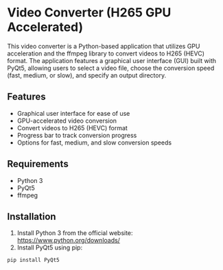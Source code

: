# Video Converter (H265 GPU Accelerated)

This video converter is a Python-based application that utilizes GPU acceleration and the ffmpeg library to convert videos to H265 (HEVC) format. The application features a graphical user interface (GUI) built with PyQt5, allowing users to select a video file, choose the conversion speed (fast, medium, or slow), and specify an output directory.

## Features

- Graphical user interface for ease of use
- GPU-accelerated video conversion
- Convert videos to H265 (HEVC) format
- Progress bar to track conversion progress
- Options for fast, medium, and slow conversion speeds

## Requirements

- Python 3
- PyQt5
- ffmpeg

## Installation

1. Install Python 3 from the official website: https://www.python.org/downloads/
2. Install PyQt5 using pip:
```bash
pip install PyQt5

